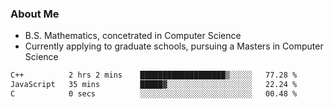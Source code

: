 ### About Me

- B.S. Mathematics, concetrated in Computer Science
- Currently applying to graduate schools, pursuing a Masters in Computer Science

<!--START_SECTION:waka-->

```txt
C++          2 hrs 2 mins    ███████████████████▒░░░░░   77.28 %
JavaScript   35 mins         █████▓░░░░░░░░░░░░░░░░░░░   22.24 %
C            0 secs          ░░░░░░░░░░░░░░░░░░░░░░░░░   00.48 %
```

<!--END_SECTION:waka-->
